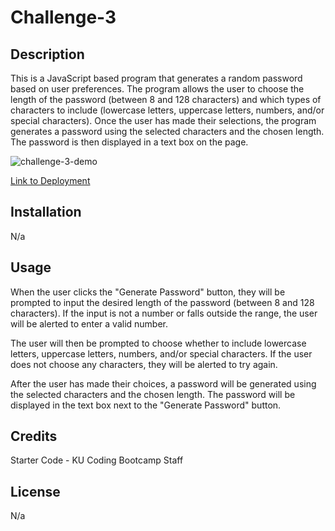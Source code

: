 # Challenge-3

## Description
This is a JavaScript based program that generates a random password based on user preferences. The program allows the user to choose the length of the password (between 8 and 128 characters) and which types of characters to include (lowercase letters, uppercase letters, numbers, and/or special characters). Once the user has made their selections, the program generates a password using the selected characters and the chosen length. The password is then displayed in a text box on the page.

![challenge-3-demo](https://user-images.githubusercontent.com/121253666/230511994-f1679340-1dbd-43a1-aac1-9ee660a2fe79.png)

[Link to Deployment](https://johndallasmoore.github.io/challenge-3/)

## Installation
N/a

## Usage
When the user clicks the "Generate Password" button, they will be prompted to input the desired length of the password (between 8 and 128 characters). If the input is not a number or falls outside the range, the user will be alerted to enter a valid number.

The user will then be prompted to choose whether to include lowercase letters, uppercase letters, numbers, and/or special characters. If the user does not choose any characters, they will be alerted to try again.

After the user has made their choices, a password will be generated using the selected characters and the chosen length. The password will be displayed in the text box next to the "Generate Password" button.

## Credits
Starter Code - KU Coding Bootcamp Staff

## License
N/a